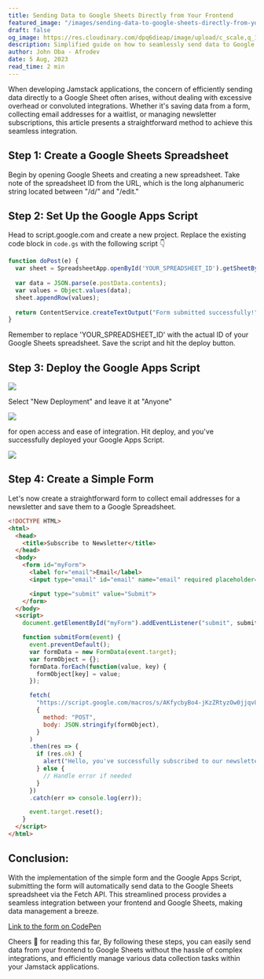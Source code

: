 ```yaml
---
title: Sending Data to Google Sheets Directly from Your Frontend
featured_image: "/images/sending-data-to-google-sheets-directly-from-your-frontend.jpg"
draft: false
og_image: https://res.cloudinary.com/dpq6dieap/image/upload/c_scale,q_100,w_532/v1691394661/sending-data-to-google-sheets-directly-from-your-frontend_cr9qg9.jpg
description: Simplified guide on how to seamlessly send data to Google Sheets from your frontend
author: John Oba - Afrodev
date: 5 Aug, 2023
read_time: 2 min
---
```



When developing Jamstack applications, the concern of efficiently sending data directly to a Google Sheet often arises, without dealing with excessive overhead or convoluted integrations. Whether it's saving data from a form, collecting email addresses for a waitlist, or managing newsletter subscriptions, this article presents a straightforward method to achieve this seamless integration.

## Step 1: Create a Google Sheets Spreadsheet

Begin by opening Google Sheets and creating a new spreadsheet. Take note of the spreadsheet ID from the URL, which is the long alphanumeric string located between "/d/" and "/edit."

## Step 2: Set Up the Google Apps Script

Head to script.google.com and create a new project. Replace the existing code block in `code.gs` with the following script 👇

```typescript
function doPost(e) {
  var sheet = SpreadsheetApp.openById('YOUR_SPREADSHEET_ID').getSheetByName('Sheet1');
  
  var data = JSON.parse(e.postData.contents);
  var values = Object.values(data);
  sheet.appendRow(values);
  
  return ContentService.createTextOutput("Form submitted successfully!");
}

```
Remember to replace 'YOUR_SPREADSHEET_ID' with the actual ID of your Google Sheets spreadsheet. Save the script and hit the deploy button.

## Step 3: Deploy the Google Apps Script

![](https://substackcdn.com/image/fetch/f_auto,q_auto:good,fl_progressive:steep/https%3A%2F%2Fsubstack-post-media.s3.amazonaws.com%2Fpublic%2Fimages%2Ff05d4a20-9c4b-43c8-b47a-52b0f813a323_1007x457.png)

Select "New Deployment" and leave it at "Anyone"

![](https://substackcdn.com/image/fetch/w_1456,c_limit,f_webp,q_auto:good,fl_progressive:steep/https%3A%2F%2Fsubstack-post-media.s3.amazonaws.com%2Fpublic%2Fimages%2F83160afe-e3e9-4895-a154-034a7b0a23a7_1800x1296.png)

for open access and ease of integration. Hit deploy, and you've successfully deployed your Google Apps Script.

![](https://substackcdn.com/image/fetch/w_1456,c_limit,f_webp,q_auto:good,fl_progressive:steep/https%3A%2F%2Fsubstack-post-media.s3.amazonaws.com%2Fpublic%2Fimages%2F5e8a0254-11aa-4522-89e0-85d72b976502_813x622.png)

## Step 4: Create a Simple Form

Let's now create a straightforward form to collect email addresses for a newsletter and save them to a Google Spreadsheet.

```html
<!DOCTYPE HTML>
<html>
  <head>
    <title>Subscribe to Newsletter</title>
  </head>
  <body>
    <form id="myForm">
      <label for="email">Email</label>
      <input type="email" id="email" name="email" required placeholder="your email">

      <input type="submit" value="Submit">
    </form>
  </body>
  <script>
    document.getElementById("myForm").addEventListener("submit", submitForm);

    function submitForm(event) {
      event.preventDefault();
      var formData = new FormData(event.target);
      var formObject = {};
      formData.forEach(function(value, key) {
        formObject[key] = value;
      });

      fetch(
        "https://script.google.com/macros/s/AKfycbyBo4-jKzZRtyzOw0jjqv8O6XkKjX6xXI1O68NShygMSid7JcQrN1FES82dyZ/exec",
        {
          method: "POST",
          body: JSON.stringify(formObject),
        }
      )
      .then(res => {
        if (res.ok) {
          alert("Hello, you've successfully subscribed to our newsletter");
        } else {
          // Handle error if needed
        }
      })
      .catch(err => console.log(err));

      event.target.reset();
    }
  </script>
</html>
```

## Conclusion:

With the implementation of the simple form and the Google Apps Script, submitting the form will automatically send data to the Google Sheets spreadsheet via the Fetch API. This streamlined process provides a seamless integration between your frontend and Google Sheets, making data management a breeze.

[Link to the form on CodePen](https://codepen.io/oba-john-junior/pen/poQYxMa)

Cheers 🥂 for reading this far, By following these steps, you can easily send data from your frontend to Google Sheets without the hassle of complex integrations, and efficiently manage various data collection tasks within your Jamstack applications.